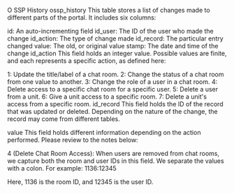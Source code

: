 O
SSP History
ossp_history
This table stores a list of changes made to different parts of the portal. It includes six columns:

id: An auto-incrementing field
id_user: The ID of the user who made the change
id_action: The type of change made
id_record: The particular entry changed
value: The old, or original value
stamp: The date and time of the change
id_action
This field holds an integer value. Possible values are finite, and each represents a specific action, as defined here:

1: Update the title/label of a chat room.
2: Change the status of a chat room from one value to another.
3: Change the role of a user in a chat room.
4: Delete access to a specific chat room for a specific user.
5: Delete a user from a unit.
6: Give a unit access to a specific room.
7: Delete a unit's access from a specific room.
id_record
This field holds the ID of the record that was updated or deleted. Depending on the nature of the change, the record may come from different tables.

value
This field holds different information depending on the action performed. Please review to the notes below:

4 (Delete Chat Room Access): When users are removed from chat rooms, we capture both the room and user IDs in this field. We separate the values with a colon. For example: 
1136:12345

Here, 1136 is the room ID, and 12345 is the user ID.
